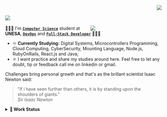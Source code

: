 <div align='right'>
  <a href="#"><img src="https://visitor-badge.glitch.me/badge?page_id=isaacalves7.visitor-badge"/></a>
</div>

<a href="#"><img src="https://readme-typing-svg.herokuapp.com?color=0094F5&lines=👋🏾+Hello,+World!;👨🏾‍🔬+Welcome+to+my+lab!;%7C"/></a>

<a href="https://github.com/IsaacAlves7"><img align='right' src="https://user-images.githubusercontent.com/61624336/116183082-a7f44780-a6f3-11eb-9365-2118e0f5b29b.png" width="230"></a>

👨🏾‍💻 I'm **[`Computer Science`](https://www.youtube.com/watch?v=SzJ46YA_RaA)** student at **UNESA**, **[`DevOps`](https://roadmap.sh/roadmaps/devops.png)** and **[`Full-Stack Developer`](https://pbs.twimg.com/media/E9c8-2EUcAQRBF1?format=jpg&name=large)** 👨🏾‍🔬

- ♾️ **Currently Studying:** Digital Systems, Microcontrollers Programming, Cloud Computing, CyberSecurity, Mounting Language, Node.js, RubyOnRails, React.js and Java;   
- ⚛️ I want practice and share my studies around here. Feel free to let any doubt, tip or feedback call me on linkedin or gmail.

<!-- I’m currently searching an opportunity of DevOps vacancy on labour market. Also, -->

Challenges bring personal growth and that's as the brillant scientist Isaac Newton said:

<blockquote>
  "If i have seen further than others, it is by standing upon the shoulders of giants."<br \>
  <i>Sir Isaac Newton</i>
</blockquote>

<details><summary><b title="(click to open)">🌲 Work Status</b></summary>
<div align="center">
  <a href="https://github.com/IsaacAlves7"><img height="170em" src="https://user-images.githubusercontent.com/61624336/115090011-0fd3b280-9eea-11eb-85ed-cd4ff8874740.png"/></a>
  <a href="https://github.com/IsaacAlves7"><img height="150em" src="https://github-readme-stats-eight-theta.vercel.app/api/top-langs/?username=IsaacAlves7&layout=compact&langs_count=8&theme=#000"/></a>
  <a href="https://github.com/IsaacAlves7"><img height="150em" src="https://github-readme-stats.vercel.app/api?username=IsaacAlves7&show_icons=true&hide_border=true"/></a>
</div>
  
<a href="https://github.com/IsaacAlves7">
  
![Snake animation](https://raw.githubusercontent.com/IsaacAlves7/IsaacAlves7/27423a6116585256c6fb97ab8b4c401de3c5fdfc/github-contribution-grid-snake.svg)

</a>

</details>
